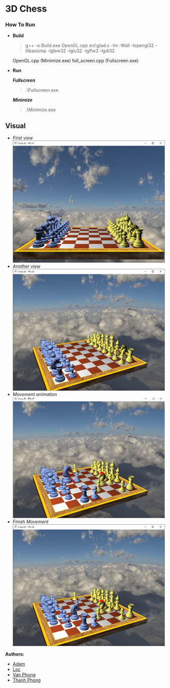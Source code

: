 # 3D Chess

### How To Run
- **Build**
    > g++ -o Build.exe OpenGL.cpp src\glad.c -lm -Wall -lopengl32 -llibassimp -lglew32 -lglu32 -lglfw3 -lgdi32

    OpenGL.cpp (Minimize.exe)   full_screen.cpp (Fullscreen.exe)
<!-- > g++ -o OpenGL.exe OpenGL.cpp src\glad.c -lm -Wall -lopengl32 -llibassimp -lglew32 -lglu32 -lglfw3 -lgdi32 ; .\OpenGL.exe -->
- **Run**

    ***Fullscreen***
    > .\Fullscreen.exe
    
    ***Minimize***
    > .\Minimize.exe

## Visual
- *First view*
!["Fisrt View"](/image/1.png)
- *Another view*
!["Another View"](/image/2.png)
- *Movement animation*
!["Movement animation"](/image/3.0.png)
- *Finish Movement*
!["Finish"](/image/3.png)


**Authors:** 
- [Adam](https://github.com/duonggiakhanhb)
- [Loc](https://github.com/kun09-tker)
- [Van Phong](https://github.com/Phong940253)
- [Thanh Phong](https://github.com/DarkDip)

